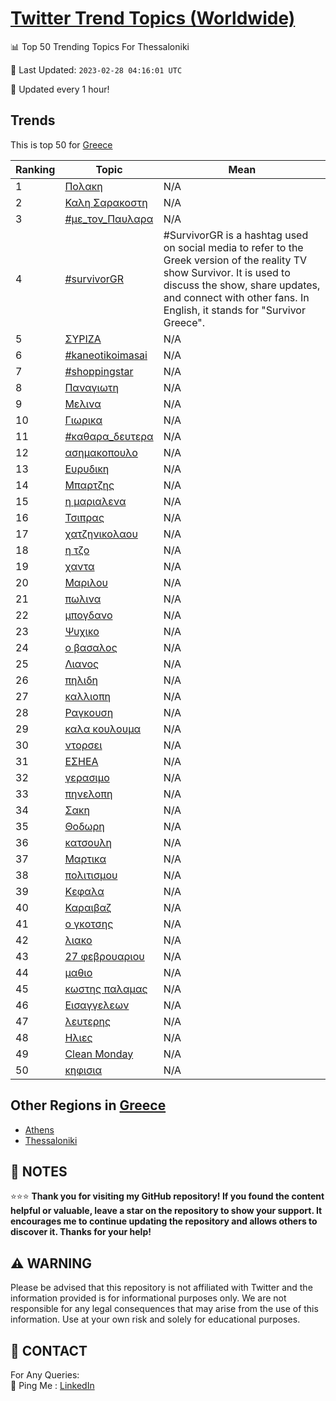 [Twitter Trend Topics (Worldwide)](https://github.com/ErcinDedeoglu/Twitter-Trend-Topics)
==========


📊 Top 50 Trending Topics For Thessaloniki

📆 Last Updated: `2023-02-28 04:16:01 UTC`

🔧 Updated every 1 hour!


## Trends

This is top 50 for [Greece](</Greece>)

| Ranking | Topic | Mean |
| ------- | ------------ | ------------ |
| 1 | [Πολακη](http://twitter.com/search?q=%ce%a0%ce%bf%ce%bb%ce%b1%ce%ba%ce%b7) | N/A |
| 2 | [Καλη Σαρακοστη](http://twitter.com/search?q=%ce%9a%ce%b1%ce%bb%ce%b7+%ce%a3%ce%b1%cf%81%ce%b1%ce%ba%ce%bf%cf%83%cf%84%ce%b7) | N/A |
| 3 | [#με_τον_Παυλαρα](http://twitter.com/search?q=%23%ce%bc%ce%b5_%cf%84%ce%bf%ce%bd_%ce%a0%ce%b1%cf%85%ce%bb%ce%b1%cf%81%ce%b1) | N/A |
| 4 | [#survivorGR](http://twitter.com/search?q=%23survivorGR) | #SurvivorGR is a hashtag used on social media to refer to the Greek version of the reality TV show Survivor. It is used to discuss the show, share updates, and connect with other fans. In English, it stands for "Survivor Greece". |
| 5 | [ΣΥΡΙΖΑ](http://twitter.com/search?q=%ce%a3%ce%a5%ce%a1%ce%99%ce%96%ce%91) | N/A |
| 6 | [#kaneotikoimasai](http://twitter.com/search?q=%23kaneotikoimasai) | N/A |
| 7 | [#shoppingstar](http://twitter.com/search?q=%23shoppingstar) | N/A |
| 8 | [Παναγιωτη](http://twitter.com/search?q=%ce%a0%ce%b1%ce%bd%ce%b1%ce%b3%ce%b9%cf%89%cf%84%ce%b7) | N/A |
| 9 | [Μελινα](http://twitter.com/search?q=%ce%9c%ce%b5%ce%bb%ce%b9%ce%bd%ce%b1) | N/A |
| 10 | [Γιωρικα](http://twitter.com/search?q=%ce%93%ce%b9%cf%89%cf%81%ce%b9%ce%ba%ce%b1) | N/A |
| 11 | [#καθαρα_δευτερα](http://twitter.com/search?q=%23%ce%ba%ce%b1%ce%b8%ce%b1%cf%81%ce%b1_%ce%b4%ce%b5%cf%85%cf%84%ce%b5%cf%81%ce%b1) | N/A |
| 12 | [ασημακοπουλο](http://twitter.com/search?q=%ce%b1%cf%83%ce%b7%ce%bc%ce%b1%ce%ba%ce%bf%cf%80%ce%bf%cf%85%ce%bb%ce%bf) | N/A |
| 13 | [Ευρυδικη](http://twitter.com/search?q=%ce%95%cf%85%cf%81%cf%85%ce%b4%ce%b9%ce%ba%ce%b7) | N/A |
| 14 | [Μπαρτζης](http://twitter.com/search?q=%ce%9c%cf%80%ce%b1%cf%81%cf%84%ce%b6%ce%b7%cf%82) | N/A |
| 15 | [η μαριαλενα](http://twitter.com/search?q=%ce%b7+%ce%bc%ce%b1%cf%81%ce%b9%ce%b1%ce%bb%ce%b5%ce%bd%ce%b1) | N/A |
| 16 | [Τσιπρας](http://twitter.com/search?q=%ce%a4%cf%83%ce%b9%cf%80%cf%81%ce%b1%cf%82) | N/A |
| 17 | [χατζηνικολαου](http://twitter.com/search?q=%cf%87%ce%b1%cf%84%ce%b6%ce%b7%ce%bd%ce%b9%ce%ba%ce%bf%ce%bb%ce%b1%ce%bf%cf%85) | N/A |
| 18 | [η τζο](http://twitter.com/search?q=%ce%b7+%cf%84%ce%b6%ce%bf) | N/A |
| 19 | [χαντα](http://twitter.com/search?q=%cf%87%ce%b1%ce%bd%cf%84%ce%b1) | N/A |
| 20 | [Μαριλου](http://twitter.com/search?q=%ce%9c%ce%b1%cf%81%ce%b9%ce%bb%ce%bf%cf%85) | N/A |
| 21 | [πωλινα](http://twitter.com/search?q=%cf%80%cf%89%ce%bb%ce%b9%ce%bd%ce%b1) | N/A |
| 22 | [μπογδανο](http://twitter.com/search?q=%ce%bc%cf%80%ce%bf%ce%b3%ce%b4%ce%b1%ce%bd%ce%bf) | N/A |
| 23 | [Ψυχικο](http://twitter.com/search?q=%ce%a8%cf%85%cf%87%ce%b9%ce%ba%ce%bf) | N/A |
| 24 | [ο βασαλος](http://twitter.com/search?q=%ce%bf+%ce%b2%ce%b1%cf%83%ce%b1%ce%bb%ce%bf%cf%82) | N/A |
| 25 | [Λιανος](http://twitter.com/search?q=%ce%9b%ce%b9%ce%b1%ce%bd%ce%bf%cf%82) | N/A |
| 26 | [πηλιδη](http://twitter.com/search?q=%cf%80%ce%b7%ce%bb%ce%b9%ce%b4%ce%b7) | N/A |
| 27 | [καλλιοπη](http://twitter.com/search?q=%ce%ba%ce%b1%ce%bb%ce%bb%ce%b9%ce%bf%cf%80%ce%b7) | N/A |
| 28 | [Ραγκουση](http://twitter.com/search?q=%ce%a1%ce%b1%ce%b3%ce%ba%ce%bf%cf%85%cf%83%ce%b7) | N/A |
| 29 | [καλα κουλουμα](http://twitter.com/search?q=%ce%ba%ce%b1%ce%bb%ce%b1+%ce%ba%ce%bf%cf%85%ce%bb%ce%bf%cf%85%ce%bc%ce%b1) | N/A |
| 30 | [ντορσει](http://twitter.com/search?q=%ce%bd%cf%84%ce%bf%cf%81%cf%83%ce%b5%ce%b9) | N/A |
| 31 | [ΕΣΗΕΑ](http://twitter.com/search?q=%ce%95%ce%a3%ce%97%ce%95%ce%91) | N/A |
| 32 | [γερασιμο](http://twitter.com/search?q=%ce%b3%ce%b5%cf%81%ce%b1%cf%83%ce%b9%ce%bc%ce%bf) | N/A |
| 33 | [πηνελοπη](http://twitter.com/search?q=%cf%80%ce%b7%ce%bd%ce%b5%ce%bb%ce%bf%cf%80%ce%b7) | N/A |
| 34 | [Σακη](http://twitter.com/search?q=%ce%a3%ce%b1%ce%ba%ce%b7) | N/A |
| 35 | [Θοδωρη](http://twitter.com/search?q=%ce%98%ce%bf%ce%b4%cf%89%cf%81%ce%b7) | N/A |
| 36 | [κατσουλη](http://twitter.com/search?q=%ce%ba%ce%b1%cf%84%cf%83%ce%bf%cf%85%ce%bb%ce%b7) | N/A |
| 37 | [Μαρτικα](http://twitter.com/search?q=%ce%9c%ce%b1%cf%81%cf%84%ce%b9%ce%ba%ce%b1) | N/A |
| 38 | [πολιτισμου](http://twitter.com/search?q=%cf%80%ce%bf%ce%bb%ce%b9%cf%84%ce%b9%cf%83%ce%bc%ce%bf%cf%85) | N/A |
| 39 | [Κεφαλα](http://twitter.com/search?q=%ce%9a%ce%b5%cf%86%ce%b1%ce%bb%ce%b1) | N/A |
| 40 | [Καραιβαζ](http://twitter.com/search?q=%ce%9a%ce%b1%cf%81%ce%b1%ce%b9%ce%b2%ce%b1%ce%b6) | N/A |
| 41 | [ο γκοτσης](http://twitter.com/search?q=%ce%bf+%ce%b3%ce%ba%ce%bf%cf%84%cf%83%ce%b7%cf%82) | N/A |
| 42 | [λιακο](http://twitter.com/search?q=%ce%bb%ce%b9%ce%b1%ce%ba%ce%bf) | N/A |
| 43 | [27 φεβρουαριου](http://twitter.com/search?q=27+%cf%86%ce%b5%ce%b2%cf%81%ce%bf%cf%85%ce%b1%cf%81%ce%b9%ce%bf%cf%85) | N/A |
| 44 | [μαθιο](http://twitter.com/search?q=%ce%bc%ce%b1%ce%b8%ce%b9%ce%bf) | N/A |
| 45 | [κωστης παλαμας](http://twitter.com/search?q=%ce%ba%cf%89%cf%83%cf%84%ce%b7%cf%82+%cf%80%ce%b1%ce%bb%ce%b1%ce%bc%ce%b1%cf%82) | N/A |
| 46 | [Εισαγγελεων](http://twitter.com/search?q=%ce%95%ce%b9%cf%83%ce%b1%ce%b3%ce%b3%ce%b5%ce%bb%ce%b5%cf%89%ce%bd) | N/A |
| 47 | [λευτερης](http://twitter.com/search?q=%ce%bb%ce%b5%cf%85%cf%84%ce%b5%cf%81%ce%b7%cf%82) | N/A |
| 48 | [Ηλιες](http://twitter.com/search?q=%ce%97%ce%bb%ce%b9%ce%b5%cf%82) | N/A |
| 49 | [Clean Monday](http://twitter.com/search?q=Clean+Monday) | N/A |
| 50 | [κηφισια](http://twitter.com/search?q=%ce%ba%ce%b7%cf%86%ce%b9%cf%83%ce%b9%ce%b1) | N/A |



## Other Regions in [Greece](</Greece>)

* [Athens](</Greece/Athens.md>)
* [Thessaloniki](</Greece/Thessaloniki.md>)



## 📝 NOTES

⭐⭐⭐ **Thank you for visiting my GitHub repository! If you found the content helpful or valuable, leave a star on the repository to show your support. It encourages me to continue updating the repository and allows others to discover it. Thanks for your help!**


## ⚠️ WARNING

Please be advised that this repository is not affiliated with Twitter and the information provided is for informational purposes only. We are not responsible for any legal consequences that may arise from the use of this information. Use at your own risk and solely for educational purposes.


## 📨 CONTACT

 For Any Queries:  
            🏓 Ping Me : [LinkedIn](https://www.linkedin.com/in/ercindedeoglu/)
